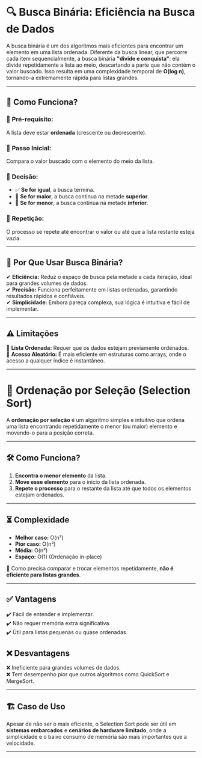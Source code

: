 # 🔍 Busca Binária: Eficiência na Busca de Dados

A busca binária é um dos algoritmos mais eficientes para encontrar um elemento em uma lista ordenada. Diferente da busca linear, que percorre cada item sequencialmente, a busca binária **"divide e conquista"**: ela divide repetidamente a lista ao meio, descartando a parte que não contém o valor buscado. Isso resulta em uma complexidade temporal de **O(log n)**, tornando-a extremamente rápida para listas grandes.

---

## 📌 Como Funciona?

### 🔹 **Pré-requisito:**  
A lista deve estar **ordenada** (crescente ou decrescente).

### 🔹 **Passo Inicial:**  
Compara o valor buscado com o elemento do meio da lista.

### 🔹 **Decisão:**
- ✅ **Se for igual**, a busca termina.
- 🔼 **Se for maior**, a busca continua na metade **superior**.
- 🔽 **Se for menor**, a busca continua na metade **inferior**.

### 🔹 **Repetição:**  
O processo se repete até encontrar o valor ou até que a lista restante esteja vazia.

---

## 🚀 Por Que Usar Busca Binária?

✔ **Eficiência:** Reduz o espaço de busca pela metade a cada iteração, ideal para grandes volumes de dados.  
✔ **Precisão:** Funciona perfeitamente em listas ordenadas, garantindo resultados rápidos e confiáveis.  
✔ **Simplicidade:** Embora pareça complexa, sua lógica é intuitiva e fácil de implementar.  

---

## ⚠️ Limitações

🔄 **Lista Ordenada:** Requer que os dados estejam previamente ordenados.  
🎲 **Acesso Aleatório:** É mais eficiente em estruturas como arrays, onde o acesso a qualquer índice é instantâneo.

--- 

# 📌 Ordenação por Seleção (Selection Sort)

A **ordenação por seleção** é um algoritmo simples e intuitivo que ordena uma lista encontrando repetidamente o menor (ou maior) elemento e movendo-o para a posição correta.

---

## 🛠 Como Funciona?
1. **Encontra o menor elemento** da lista.
2. **Move esse elemento** para o início da lista ordenada.
3. **Repete o processo** para o restante da lista até que todos os elementos estejam ordenados.

---

## ⏳ Complexidade
- **Melhor caso:** O(n²)
- **Pior caso:** O(n²)
- **Média:** O(n²)
- **Espaço:** O(1) (Ordenação in-place)

📌 Como precisa comparar e trocar elementos repetidamente, **não é eficiente para listas grandes**.

---

## ✅ Vantagens
✔️ Fácil de entender e implementar.  
✔️ Não requer memória extra significativa.  
✔️ Útil para listas pequenas ou quase ordenadas.

## ❌ Desvantagens
❌ Ineficiente para grandes volumes de dados.  
❌ Tem desempenho pior que outros algoritmos como QuickSort e MergeSort.

---

## 🏗️ Caso de Uso
Apesar de não ser o mais eficiente, o Selection Sort pode ser útil em **sistemas embarcados** e **cenários de hardware limitado**, onde a simplicidade e o baixo consumo de memória são mais importantes que a velocidade.

---

